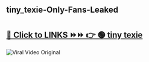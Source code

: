 
 ## tiny_texie-Only-Fans-Leaked

# <h2><a href="https://clipsfans.com/tiny_texie&ref=git">🔗 Click to LINKS ⏩⏩ 👉 🟢 tiny texie </a></h2>

<a href="https://clipsfans.com/tiny_texie&ref=git" rel="nofollow" data-target="animated-image.originalLink"><img src="https://i.ibb.co.com/xMMVF88/686577567.gif" alt="Viral Video Original" style="max-width: 100%; display: inline-block;" data-target="animated-image.originalImage"></a>
